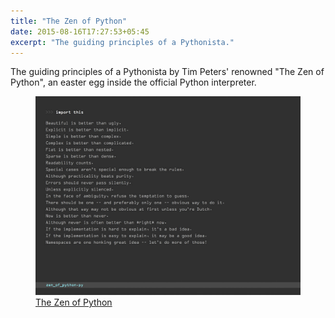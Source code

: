 ```yaml
---
title: "The Zen of Python"
date: 2015-08-16T17:27:53+05:45
excerpt: "The guiding principles of a Pythonista."
---
```


The guiding principles of a Pythonista by Tim Peters' renowned "The Zen of Python", an easter egg inside the official Python interpreter.

<figure>
  <a href="/uploads/20150816-the-zen-of-python.jpg">
    <img src="/uploads/20150816-the-zen-of-python.jpg" alt="The Zen of Python" title="The Zen of Python">
  </a>
  <figcaption><a href="http://legacy.python.org/dev/peps/pep-0020/" rel="nofollow">The Zen of Python</a></figcaption>
</figure>
